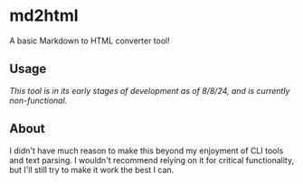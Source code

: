 # md2html

A basic Markdown to HTML converter tool!

## Usage

*This tool is in its early stages of development as of 8/8/24, and is currently non-functional.*

## About

I didn't have much reason to make this beyond my enjoyment of CLI tools and text parsing. I wouldn't recommend relying on it for critical functionality, but I'll still try to make it work the best I can.